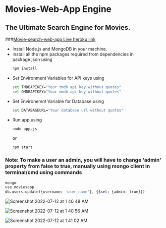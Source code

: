 # Movies-Web-App Engine
## The Ultimate Search Engine for Movies.
###[Movie-search-web-app Live heroku link](https://moviesearchavi.herokuapp.com/)


* Install Node.js and MongoDB in your machine.
* Install all the npm packages required from dependencies in package.json using
  ```sh
  npm install
  ```
* Set Environment Variables for API keys using 
  ```sh
  set TMDBAPIKEY="Your tmdb api key without quotes"
  set OMDBAPIKEY="Your omdb api key without quotes"
  ```
* Set Environemnt Variable for Database using 
  ```sh
  set DATABASEURL="Your database url without quotes"
  ```
* Run app using 
  ```sh
  node app.js
  ```
  or
  ```sh
  npm start
  ```

### Note: To make a user an admin, you will have to change 'admin' property from false to true, manually using mongo client in terminal/cmd using commands
```sh
mongo
use moviesapp
db.users.update({username: 'user_name'}, {$set: {admin: true}})
```
![Screenshot 2022-07-12 at 1 40 48 AM](https://user-images.githubusercontent.com/63573996/178349941-55f22c5f-3ee5-41aa-b364-6ae58259fb16.png)

![Screenshot 2022-07-12 at 1 40 56 AM](https://user-images.githubusercontent.com/63573996/178349955-30506e85-d384-49ed-88f6-617d16aa9e57.png)

![Screenshot 2022-07-12 at 1 41 02 AM](https://user-images.githubusercontent.com/63573996/178349966-297eef92-f8a8-419e-b36f-ef3c1f01e8e6.png)
